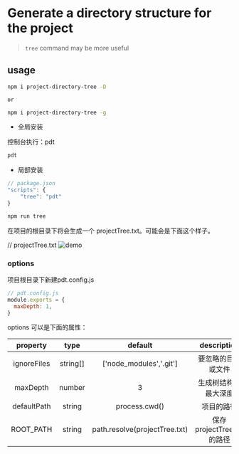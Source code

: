 # Generate a directory structure for the project

> `tree` command may be more useful

## usage

```bash
npm i project-directory-tree -D

or

npm i project-directory-tree -g
```

- 全局安装

控制台执行：pdt

```bash
pdt
```

- 局部安装

```javascript
// package.json
"scripts": {
    "tree": "pdt"
}
```

```bash
npm run tree
```

在项目的根目录下将会生成一个 projectTree.txt。可能会是下面这个样子。

// projectTree.txt
![demo](https://gitee.com/gitme-H/images-bed/raw/master/img/projectTree.png)

### options

项目根目录下新建pdt.config.js

```javascript
// pdt.config.js
module.exports = {
  maxDepth: 1,
}
```

options 可以是下面的属性：

property|type|default|description|
:-:|:-:|:-:|:-:|
ignoreFiles| string[] |['node_modules','.git']|要忽略的目录或文件|
maxDepth|number|3|生成树结构的最大深度|
defaultPath|string|process.cwd()|项目的路径|
ROOT_PATH|string|path.resolve(projectTree.txt)|保存projectTree.txt的路径|
